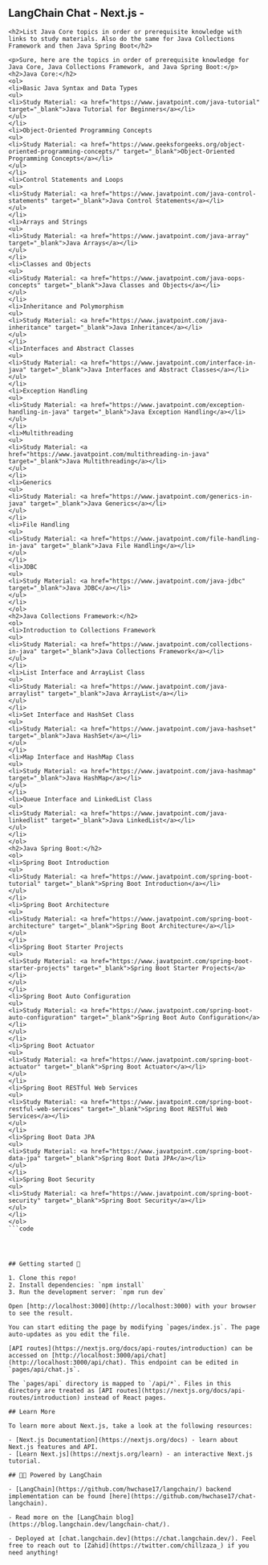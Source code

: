 ## LangChain Chat - Next.js - 

```code
<h2>List Java Core topics in order or prerequisite knowledge with links to study materials. Also do the same for Java Collections Framework and then Java Spring Boot</h2>

<p>Sure, here are the topics in order of prerequisite knowledge for Java Core, Java Collections Framework, and Java Spring Boot:</p>
<h2>Java Core:</h2>
<ol>
<li>Basic Java Syntax and Data Types
<ul>
<li>Study Material: <a href="https://www.javatpoint.com/java-tutorial" target="_blank">Java Tutorial for Beginners</a></li>
</ul>
</li>
<li>Object-Oriented Programming Concepts
<ul>
<li>Study Material: <a href="https://www.geeksforgeeks.org/object-oriented-programming-concepts/" target="_blank">Object-Oriented Programming Concepts</a></li>
</ul>
</li>
<li>Control Statements and Loops
<ul>
<li>Study Material: <a href="https://www.javatpoint.com/java-control-statements" target="_blank">Java Control Statements</a></li>
</ul>
</li>
<li>Arrays and Strings
<ul>
<li>Study Material: <a href="https://www.javatpoint.com/java-array" target="_blank">Java Arrays</a></li>
</ul>
</li>
<li>Classes and Objects
<ul>
<li>Study Material: <a href="https://www.javatpoint.com/java-oops-concepts" target="_blank">Java Classes and Objects</a></li>
</ul>
</li>
<li>Inheritance and Polymorphism
<ul>
<li>Study Material: <a href="https://www.javatpoint.com/java-inheritance" target="_blank">Java Inheritance</a></li>
</ul>
</li>
<li>Interfaces and Abstract Classes
<ul>
<li>Study Material: <a href="https://www.javatpoint.com/interface-in-java" target="_blank">Java Interfaces and Abstract Classes</a></li>
</ul>
</li>
<li>Exception Handling
<ul>
<li>Study Material: <a href="https://www.javatpoint.com/exception-handling-in-java" target="_blank">Java Exception Handling</a></li>
</ul>
</li>
<li>Multithreading
<ul>
<li>Study Material: <a href="https://www.javatpoint.com/multithreading-in-java" target="_blank">Java Multithreading</a></li>
</ul>
</li>
<li>Generics
<ul>
<li>Study Material: <a href="https://www.javatpoint.com/generics-in-java" target="_blank">Java Generics</a></li>
</ul>
</li>
<li>File Handling
<ul>
<li>Study Material: <a href="https://www.javatpoint.com/file-handling-in-java" target="_blank">Java File Handling</a></li>
</ul>
</li>
<li>JDBC
<ul>
<li>Study Material: <a href="https://www.javatpoint.com/java-jdbc" target="_blank">Java JDBC</a></li>
</ul>
</li>
</ol>
<h2>Java Collections Framework:</h2>
<ol>
<li>Introduction to Collections Framework
<ul>
<li>Study Material: <a href="https://www.javatpoint.com/collections-in-java" target="_blank">Java Collections Framework</a></li>
</ul>
</li>
<li>List Interface and ArrayList Class
<ul>
<li>Study Material: <a href="https://www.javatpoint.com/java-arraylist" target="_blank">Java ArrayList</a></li>
</ul>
</li>
<li>Set Interface and HashSet Class
<ul>
<li>Study Material: <a href="https://www.javatpoint.com/java-hashset" target="_blank">Java HashSet</a></li>
</ul>
</li>
<li>Map Interface and HashMap Class
<ul>
<li>Study Material: <a href="https://www.javatpoint.com/java-hashmap" target="_blank">Java HashMap</a></li>
</ul>
</li>
<li>Queue Interface and LinkedList Class
<ul>
<li>Study Material: <a href="https://www.javatpoint.com/java-linkedlist" target="_blank">Java LinkedList</a></li>
</ul>
</li>
</ol>
<h2>Java Spring Boot:</h2>
<ol>
<li>Spring Boot Introduction
<ul>
<li>Study Material: <a href="https://www.javatpoint.com/spring-boot-tutorial" target="_blank">Spring Boot Introduction</a></li>
</ul>
</li>
<li>Spring Boot Architecture
<ul>
<li>Study Material: <a href="https://www.javatpoint.com/spring-boot-architecture" target="_blank">Spring Boot Architecture</a></li>
</ul>
</li>
<li>Spring Boot Starter Projects
<ul>
<li>Study Material: <a href="https://www.javatpoint.com/spring-boot-starter-projects" target="_blank">Spring Boot Starter Projects</a></li>
</ul>
</li>
<li>Spring Boot Auto Configuration
<ul>
<li>Study Material: <a href="https://www.javatpoint.com/spring-boot-auto-configuration" target="_blank">Spring Boot Auto Configuration</a></li>
</ul>
</li>
<li>Spring Boot Actuator
<ul>
<li>Study Material: <a href="https://www.javatpoint.com/spring-boot-actuator" target="_blank">Spring Boot Actuator</a></li>
</ul>
</li>
<li>Spring Boot RESTful Web Services
<ul>
<li>Study Material: <a href="https://www.javatpoint.com/spring-boot-restful-web-services" target="_blank">Spring Boot RESTful Web Services</a></li>
</ul>
</li>
<li>Spring Boot Data JPA
<ul>
<li>Study Material: <a href="https://www.javatpoint.com/spring-boot-data-jpa" target="_blank">Spring Boot Data JPA</a></li>
</ul>
</li>
<li>Spring Boot Security
<ul>
<li>Study Material: <a href="https://www.javatpoint.com/spring-boot-security" target="_blank">Spring Boot Security</a></li>
</ul>
</li>
</ol>
```code




## Getting started 🚀

1. Clone this repo!
2. Install dependencies: `npm install`
3. Run the development server: `npm run dev`

Open [http://localhost:3000](http://localhost:3000) with your browser to see the result.

You can start editing the page by modifying `pages/index.js`. The page auto-updates as you edit the file.

[API routes](https://nextjs.org/docs/api-routes/introduction) can be accessed on [http://localhost:3000/api/chat](http://localhost:3000/api/chat). This endpoint can be edited in `pages/api/chat.js`.

The `pages/api` directory is mapped to `/api/*`. Files in this directory are treated as [API routes](https://nextjs.org/docs/api-routes/introduction) instead of React pages.

## Learn More

To learn more about Next.js, take a look at the following resources:

- [Next.js Documentation](https://nextjs.org/docs) - learn about Next.js features and API.
- [Learn Next.js](https://nextjs.org/learn) - an interactive Next.js tutorial.

## 🦜🔗 Powered by LangChain

- [LangChain](https://github.com/hwchase17/langchain/) backend implementation can be found [here](https://github.com/hwchase17/chat-langchain).

- Read more on the [LangChain blog](https://blog.langchain.dev/langchain-chat/). 

- Deployed at [chat.langchain.dev](https://chat.langchain.dev/). Feel free to reach out to [Zahid](https://twitter.com/chillzaza_) if you need anything!




